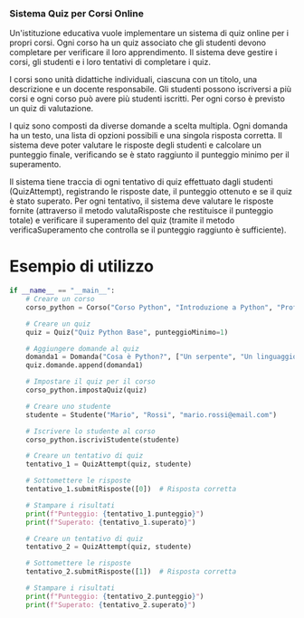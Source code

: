 ### Sistema Quiz per Corsi Online

Un'istituzione educativa vuole implementare un sistema di quiz online per i propri corsi. Ogni corso ha un quiz
associato che gli studenti devono completare per verificare il loro apprendimento. Il sistema deve gestire i corsi, gli
studenti e i loro tentativi di completare i quiz.

I corsi sono unità didattiche individuali, ciascuna con un titolo, una descrizione e un docente responsabile. Gli
studenti possono iscriversi a più corsi e ogni corso può avere più studenti iscritti. Per ogni corso è previsto un quiz
di valutazione.

I quiz sono composti da diverse domande a scelta multipla. Ogni domanda ha un testo, una lista di opzioni possibili e
una singola risposta corretta. Il sistema deve poter valutare le risposte degli studenti e calcolare un punteggio
finale, verificando se è stato raggiunto il punteggio minimo per il superamento.

Il sistema tiene traccia di ogni tentativo di quiz effettuato dagli studenti (QuizAttempt), registrando le risposte
date, il punteggio ottenuto e se il quiz è stato superato. Per ogni tentativo, il sistema deve valutare le risposte
fornite (attraverso il metodo valutaRisposte che restituisce il punteggio totale) e verificare il superamento del quiz
(tramite il metodo verificaSuperamento che controlla se il punteggio raggiunto è sufficiente).

# Esempio di utilizzo
```python
if __name__ == "__main__":
    # Creare un corso
    corso_python = Corso("Corso Python", "Introduzione a Python", "Prof. Rossi")

    # Creare un quiz
    quiz = Quiz("Quiz Python Base", punteggioMinimo=1)

    # Aggiungere domande al quiz
    domanda1 = Domanda("Cosa è Python?", ["Un serpente", "Un linguaggio di programmazione", "Un gioco"], 1)
    quiz.domande.append(domanda1)

    # Impostare il quiz per il corso
    corso_python.impostaQuiz(quiz)

    # Creare uno studente
    studente = Studente("Mario", "Rossi", "mario.rossi@email.com")

    # Iscrivere lo studente al corso
    corso_python.iscriviStudente(studente)

    # Creare un tentativo di quiz
    tentativo_1 = QuizAttempt(quiz, studente)

    # Sottomettere le risposte
    tentativo_1.submitRisposte([0])  # Risposta corretta

    # Stampare i risultati
    print(f"Punteggio: {tentativo_1.punteggio}")
    print(f"Superato: {tentativo_1.superato}")

    # Creare un tentativo di quiz
    tentativo_2 = QuizAttempt(quiz, studente)

    # Sottomettere le risposte
    tentativo_2.submitRisposte([1])  # Risposta corretta

    # Stampare i risultati
    print(f"Punteggio: {tentativo_2.punteggio}")
    print(f"Superato: {tentativo_2.superato}")
```